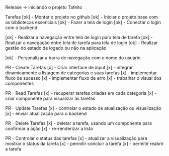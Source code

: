 Release -> iniciando o projeto Tafeito

Tarefas
[ok] - Montar o projeto no github
[ok] - Iniciar o projeto base com as bibliotecas essenciais
[ok] - Fazer a tela de login
[ok] - Conectar o login com o backend

[ok] - Realizar a navegação entre tela de login para tela de tarefa
[ok] - Realizar a navegação entre tela de tarefa para tela de login
[ok] - Realizar gestão do estado de logado ou não na aplicação

[ok] - Personalizar a barra de navegação com o nome do usuário

PR - Create Tarefas
[x] - Criar interface de input
[x] - integrar dinamicamente a listagem de categorias e suas tarefas
[x] - implementar fluxo de  sucesso
[x] - implementar fluxo de erro
[x] - trabalhar o visual dos componentes

PR - Read Tarefas
[x] - recuperar tarefas criadas em cada categoria
[x] - criar componente para visualizar as tarefas

PR - Update Tarefas
[x] - controlar o estado de atualização ou visualização
[x] - enviar atualização para o backend

PR - Delete Tarefas
[x] - deletar a tarefa, usando um componente para confirmar a ação
[x] - re-renderizar a lista

PR - Controlar o status das tarefas
[x] - atualizar a visualização para mostrar o status da tarefa
[x] - permitir concluir a tarefa
[x] - permitir reabrir a tarefa